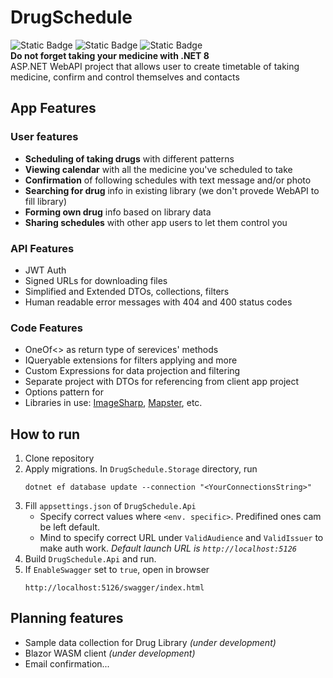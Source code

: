 # DrugSchedule
![Static Badge](https://img.shields.io/badge/.NET%208-blue?style=for-the-badge)
![Static Badge](https://img.shields.io/badge/EF%20Core-8A2BE2?style=for-the-badge)
![Static Badge](https://img.shields.io/badge/SQL%20Server-d38712?style=for-the-badge)    
**Do not forget taking your medicine with .NET 8**    
ASP.NET WebAPI project that allows user to create timetable of taking medicine, confirm and control themselves and contacts
    
## App Features
### User features
- **Scheduling of taking drugs** with different patterns
- **Viewing calendar** with all the medicine you've scheduled to take 
- **Confirmation** of following schedules with text message and/or photo 
- **Searching for drug** info in existing library (we don't provede WebAPI to fill library)
- **Forming own drug** info based on library data
- **Sharing schedules** with other app users to let them control you

### API Features
- JWT Auth
- Signed URLs for downloading files
- Simplified and Extended DTOs, collections, filters
- Human readable error messages with 404 and 400 status codes

### Code Features
- OneOf<> as return type of serevices' methods
- IQueryable extensions for filters applying and more
- Custom Expressions for data projection and filtering
- Separate project with DTOs for referencing from client app project
- Options pattern for 
- Libraries in use: [ImageSharp](https://github.com/SixLabors/ImageSharp), [Mapster](https://github.com/MapsterMapper/Mapster), etc.

## How to run
1. Clone repository
1. Apply migrations. In `DrugSchedule.Storage` directory, run
   ```
   dotnet ef database update --connection "<YourConnectionsString>"
   ```
1. Fill `appsettings.json` of `DrugSchedule.Api`
   - Specify correct values where `<env. specific>`. Predifined ones cam be left default.    
   - Mind to specify correct URL under `ValidAudience` and `ValidIssuer` to make auth work. *Default launch URL is `http://localhost:5126`*    
1. Build `DrugSchedule.Api` and run.   
1. If `EnableSwagger` set to `true`, open in browser
   ```
   http://localhost:5126/swagger/index.html
   ```
   
## Planning features
- Sample data collection for Drug Library *(under development)*
- Blazor WASM client *(under development)*
- Email confirmation...
